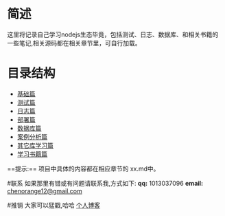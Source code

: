 # 简述
这里将记录自己学习nodejs生态毕竟，包括测试、日志、数据库、和相关书籍的一些笔记,相关源码都在相关章节里，可自行加载。
# 目录结构
- [基础篇](./nodejs_base/readme.md)
- [测试篇](./test/readme.md) 
- [日志篇](./logs/readme.md) 
- [部署篇](./deployment/note.md) 
- [数据库篇](./sql/readme.md)
- [案例分析篇](./case_demo/readme.md)
- [其它库学习篇](./other_library/readme.md)
- [学习书籍篇](./books/readme.md)

==提示:== 项目中具体的内容都在相应章节的 xx.md中。

#联系
如果那里有错或有问题请联系我,方式如下:
**qq:** 1013037096
**email:** chenorange12@gmail.com

#推销
大家可以猛戳,哈哈
[个人博客](https://blog.ccwgs.top)